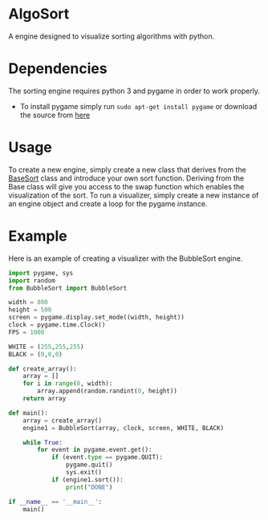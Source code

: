 # AlgoSort
A engine designed to visualize sorting algorithms with python.

# Dependencies
The sorting engine requires python 3 and pygame in order to work properly.
 * To install pygame simply run ```sudo apt-get install pygame``` or download the source from [here](https://www.pygame.org/download.shtml)

# Usage
To create a new engine, simply create a new class that derives from the [BaseSort](https://github.com/Hexman768/AlgoSort/blob/master/BaseSort.py) class and introduce your own sort function. Deriving from the Base class will give you access to the swap function which enables the visualization of the sort.
To run a visualizer, simply create a new instance of an engine object and create a loop for the pygame instance.

# Example
Here is an example of creating a visualizer with the BubbleSort engine.

```python
import pygame, sys
import random
from BubbleSort import BubbleSort

width = 800
height = 500
screen = pygame.display.set_mode((width, height))
clock = pygame.time.Clock()
FPS = 1000

WHITE = (255,255,255)
BLACK = (0,0,0)

def create_array():
    array = []
    for i in range(0, width):
        array.append(random.randint(0, height))
    return array

def main():
    array = create_array()
    engine1 = BubbleSort(array, clock, screen, WHITE, BLACK)

    while True:
        for event in pygame.event.get():
            if (event.type == pygame.QUIT):
                pygame.quit()
                sys.exit()
            if (engine1.sort()):
                print("DONE")

if __name__ == '__main__':
    main()
```
